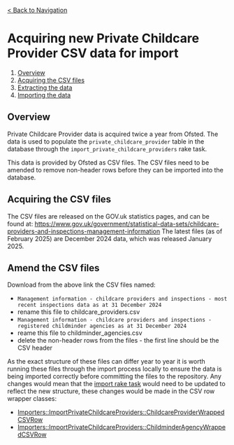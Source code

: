 [< Back to Navigation](../README.md)

# Acquiring new Private Childcare Provider CSV data for import

1. [Overview](#overview)
1. [Acquiring the CSV files](#acquiring-the-csv-files)
1. [Extracting the data](#extracting-the-data)
1. [Importing the data](../docs/importing_data.md#importing-private-childcare-provider-data)

## Overview

Private Childcare Provider data is acquired twice a year from Ofsted. The data is used to populate the `private_childcare_provider` table in the database through the `import_private_childcare_providers` rake task.

This data is provided by Ofsted as CSV files. The CSV files need to be amended to remove non-header rows before they can be imported into the database.

## Acquiring the CSV files

The CSV files are released on the GOV.uk statistics pages, and can be found at: https://www.gov.uk/government/statistical-data-sets/childcare-providers-and-inspections-management-information
The latest files (as of February 2025) are December 2024 data, which was released January 2025.

## Amend the CSV files

Download from the above link the CSV files named:
- `Management information - childcare providers and inspections - most recent inspections data as at 31 December 2024`
- rename this file to childcare_providers.csv
- `Management information - childcare providers and inspections - registered childminder agencies as at 31 December 2024`
- reame this file to childminder_agencies.csv
- delete the non-header rows from the files - the first line should be the CSV header

As the exact structure of these files can differ year to year it is worth running these files through the import process locally to ensure the data is being imported correctly before committing the files to the repository. Any changes would mean that the [import rake task](../lib/tasks/private_childcare_providers.rake) would need to be updated to reflect the new structure, these changes would be made in the CSV row wrapper classes:
- [Importers::ImportPrivateChildcareProviders::ChildcareProviderWrappedCSVRow](../app/services/importers/import_private_childcare_providers.rb)
- [Importers::ImportPrivateChildcareProviders::ChildminderAgencyWrappedCSVRow](../app/services/importers/import_private_childcare_providers.rb)
